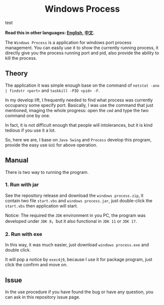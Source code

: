 <h1 align="center">Windows Process</h1>
test

**Read this in other languages: [English](/README.md), [中文](/doc/README_ZH.md).**

The `Windows Process` is a application for windows port process management. You can easily use it to show the currently running process, it directly give you the process running port and pid, also provide the ability to kill the process.

## Theory
The application it was simple enough base on the command of `netstat -ano | findstr <port>` and `taskkill -PID <pid> -F`.

In my develop lift, I frequently needed to find what process was currently occupancy some specify port. Basically, I was use the command that just mentioned, imaging the whole progress: open the `cmd` and type the two command one by one.

In fact, it is not difficult enough that people will intolerances, but it is kind tedious if you use it a lot.

So, here we are, I base on `Java Swing` and `Process` develop this program, provide the easy use `GUI` for above operation.


## Manual
There is two way to running the program.

### 1. Run with jar
See the repository release and download the `windows process.zip`, it contain two file `start.vbs` and `windows process.jar`, just double-click the `start.vbs` then application will start.

Notice: The required the `JDK` environment in you PC, the program was developed under `JDK 8`，but it also functional in `JDK 11` or `JDK 17`.

### 2. Run with exe
In this way, it was much easier, just download `windows process.exe` and double click.

It will pop a notice by `exec4j9`, because I use it for package program, just click the confirm and move on.


## Issue
In the use procedure if you have found the bug or have any question, you can ask in this repository issue page.
